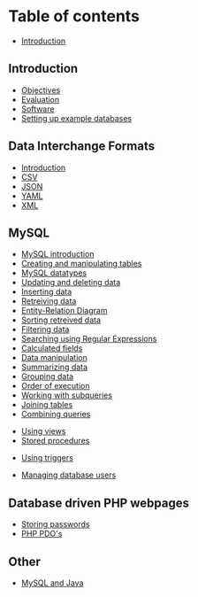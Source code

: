 # Table of contents

* [Introduction](README.md)

## Introduction

* [Objectives](introduction/objectives.md)
* [Evaluation](introduction/evaluation.md)
* [Software](introduction/software.md)
* [Setting up example databases](introduction/setting-up-example-databases.md)
<!-- * [Excercises](introduction/excercises/README.md)
  * [Using Git for excercises](introduction/excercises/using-git-for-excercises.md)
  * [Gitlab setup](introduction/excercises/gitlab-setup.md)
  * [Markdown](introduction/excercises/markdown.md) -->

## Data Interchange Formats

* [Introduction](data-interchange-formats/introduction.md)
* [CSV](data-interchange-formats/csv.md)
* [JSON](data-interchange-formats/json.md)
* [YAML](data-interchange-formats/yaml.md)
* [XML](data-interchange-formats/xml.md)

## MySQL

* [MySQL introduction](mysql/mysql-introduction.md)
* [Creating and manipulating tables](mysql/creating-and-manipulating-tables.md)
* [MySQL datatypes](mysql/mysql-datatypes.md)
* [Updating and deleting data](mysql/updating-and-deleting-data.md)
* [Inserting data](mysql/inserting-data.md)
* [Retreiving data](mysql/retreiving-data.md)
* [Entity-Relation Diagram](mysql/entity-relation-diagram.md)
* [Sorting retreived data](mysql/sorting-retreived-data.md)
* [Filtering data](mysql/filtering-data.md)
* [Searching using Regular Expressions](mysql/searching-using-regular-expressions.md)
* [Calculated fields](mysql/calculated-fields.md)
* [Data manipulation](mysql/data-manipulation.md)
* [Summarizing data](mysql/summarizing-data.md)
* [Grouping data](mysql/grouping-data.md)
* [Order of execution](mysql/order-of-execution.md)
* [Working with subqueries](mysql/working-with-subqueries.md)
* [Joining tables](mysql/joining-tables.md)
* [Combining queries](mysql/combining-queries.md)
<!-- * ~~[Full-text searching](mysql/full-text-searching.md)~~ -->
* [Using views](mysql/using-views.md)
* [Stored procedures](mysql/stored-procedures.md)
<!-- * ~~[Using cursors](mysql/using-cursors.md)~~ -->
* [Using triggers](mysql/using-triggers.md)
<!-- * ~~[Managing transaction processing](mysql/managing-transaction-processing.md)~~ -->
<!-- * ~~[Globalization and localization](mysql/globalization-and-localization.md)~~ -->
* [Managing database users](mysql/managing-database-users.md)
<!-- * ~~[Database maintenance](mysql/database-maintenance.md)~~ -->
<!-- * ~~[Concurrency](mysql/concurrency.md)~~ -->

## Database driven PHP webpages

* [Storing passwords](database-driven-php-webpages/storing-passwords.md)
* [PHP PDO's](database-driven-php-webpages/php-pdos.md)

## Other

* [MySQL and Java](other/mysql-and-java.md)



